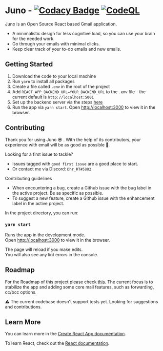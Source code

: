 # Juno - [![Codacy Badge](https://app.codacy.com/project/badge/Grade/8cf13c07c4294ab9acad70f593c88259)](https://www.codacy.com/gh/Elysium-Labs-EU/juno-core/dashboard?utm_source=github.com&amp;utm_medium=referral&amp;utm_content=Elysium-Labs-EU/juno-core&amp;utm_campaign=Badge_Grade) [![CodeQL](https://github.com/Elysium-Labs-EU/react-gmail-core/actions/workflows/codeql-analysis.yml/badge.svg)](https://github.com/Elysium-Labs-EU/react-gmail-core/actions/workflows/codeql-analysis.yml)

Juno is an Open Source React based Gmail application.
*   A minimalistic design for less cognitive load, so you can use your brain for the needed work.
*   Go through your emails with minimal clicks.
*   Keep clear track of your to-do emails and new emails.

## Getting Started
1.  Download the code to your local machine
2.  Run `yarn` to install all packages
3.  Create a file called `.env` in the root of the project
4.  Add `REACT_APP_BACKEND_URL=YOUR_BACKEND_URL` to the `.env` file - the current default is `http://localhost:5001`
5.  Set up the backend server via the steps [here](https://github.com/Elysium-Labs-EU/juno-backend/blob/main/README.md)
6.  Run the app via `yarn start`. Open [http://localhost:3000](http://localhost:3000) to view it in the browser.

## Contributing
Thank you for using Juno 😎 . With the help of its contributors, your experience with email will be as good as possible 🚀.

Looking for a first issue to tackle?
*   Issues tagged with `good first issue` are a good place to start.
*   Or contact me via Discord: `Dhr_RT#5882`

Contributing guidelines
*   When encountering a bug, create a Github issue with the bug label in the active project. Be as specific as possible.
*   To suggest a new feature, create a Github issue with the enhancement label in the active project.

In the project directory, you can run:

### `yarn start`

Runs the app in the development mode.\
Open [http://localhost:3000](http://localhost:3000) to view it in the browser.

The page will reload if you make edits.\
You will also see any lint errors in the console.

## Roadmap

For the Roadmap of this project please check [this](https://github.com/Elysium-Labs-EU/juno-core/projects/1).
The current focus is to stabilize the app and adding some core mail features, such as forwarding, cc/bcc options.

⚠️ The current codebase doesn't support tests yet. Looking for suggestions and contributions.

## Learn More

You can learn more in the [Create React App documentation](https://facebook.github.io/create-react-app/docs/getting-started).

To learn React, check out the [React documentation](https://reactjs.org/).
